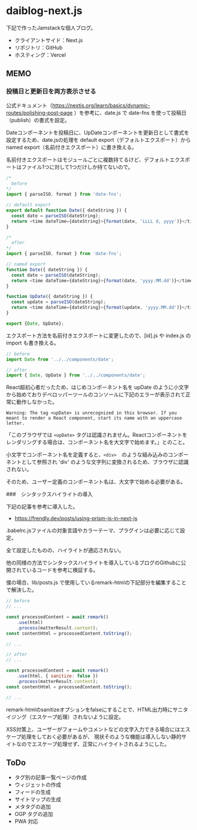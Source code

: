 # daiblog-next.js

下記で作ったJamstackな個人ブログ。

- クライアントサイド：Next.js
- リポジトリ：GitHub
- ホスティング：Vercel

## MEMO

### 投稿日と更新日を両方表示させる

公式ドキュメント（https://nextjs.org/learn/basics/dynamic-routes/polishing-post-page ）を参考に、date.js で date-fns を使って投稿日（publish）の書式を設定。

Dateコンポーネントを投稿日に、UpDateコンポーネントを更新日として書式を設定するため、date.jsの処理を default export（デフォルトエクスポート）から named export（名前付きエクスポート）に書き換える。

名前付きエクスポートはモジュールごとに複数持てるけど、デフォルトエクスポートはファイル1つに対して1つだけしか持てないので。

```js
/*
  before
*/
import { parseISO, format } from 'date-fns';

// default export
export default function Date({ dateString }) {
  const date = parseISO(dateString);
  return <time dateTime={dateString}>{format(date, 'LLLL d, yyyy')}</time>;
}
```
```js
/*
  after
*/
import { parseISO, format } from 'date-fns';

// named export
function Date({ dateString }) {
  const date = parseISO(dateString);
  return <time dateTime={dateString}>{format(date, 'yyyy.MM.dd')}</time>;
}

function UpDate({ dateString }) {
  const update = parseISO(dateString);
  return <time dateTime={dateString}>{format(update, 'yyyy.MM.dd')}</time>;
}

export {Date, UpDate};
```

エクスポート方法を名前付きエクスポートに変更したので、[id].js や index.js の import も書き換える。

```js
// before
import Date from '../../components/date';
```
```js
// after
import { Date, UpDate } from '../../components/date';
```

React超初心者だったため、はじめコンポーネント名を upDate のように小文字から始めておりデベロッパーツールのコンソールに下記のエラーが表示されて正常に動作しなかった。

```
Warning: The tag <upDate> is unrecognized in this browser. If you meant to render a React component, start its name with an uppercase letter.
```

「このブラウザでは `<upDate>` タグは認識されません。Reactコンポーネントをレンダリングする場合は、コンポーネント名を大文字で始めます。」とのこと。

小文字でコンポーネント名を定義すると、`<div>`　のような組み込みのコンポーネントとして参照され 'div' のような文字列に変換されるため、ブラウザに認識されない。

そのため、ユーザー定義のコンポーネント名は、大文字で始める必要がある。

###　シンタックスハイライトの導入

下記の記事を参考に導入した。

- https://frendly.dev/posts/using-prism-js-in-next-js

.babelrc.jsファイルの対象言語やカラーテーマ、プラグインは必要に応じて設定。

全て設定したものの、ハイライトが適応されない。

他の同様の方法でシンタックスハイライトを導入しているブログのGithubに公開されているコードを参考に検証する。

僕の場合、lib/posts.js で使用しているremark-htmlの下記部分を編集することで解決した。

```js
// before
// ...

const processedContent = await remark()
    .use(html)
    .process(matterResult.content);
const contentHtml = processedContent.toString();

// ...
```

```js
// after
// ...

const processedContent = await remark()
    .use(html, { sanitize: false })
    .process(matterResult.content);
const contentHtml = processedContent.toString();

// ...
```

remark-htmlのsanitizeオプションをfalseにすることで、HTML出力時にサニタイジング（エスケープ処理）されないように設定。

XSS対策上、ユーザーがフォームやコメントなどの文字入力できる場合にはエスケープ処理をしておく必要があるが、
現状そのような機能は導入しない静的サイトなのでエスケープ処理せず、正常にハイライトされるようにした。

## ToDo

- タグ別の記事一覧ページの作成
- ウィジェットの作成
- フィードの生成
- サイトマップの生成
- メタタグの追加
- OGP タグの追加
- PWA 対応